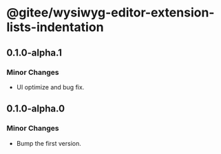 # @gitee/wysiwyg-editor-extension-lists-indentation

## 0.1.0-alpha.1

### Minor Changes

- UI optimize and bug fix.

## 0.1.0-alpha.0

### Minor Changes

- Bump the first version.
